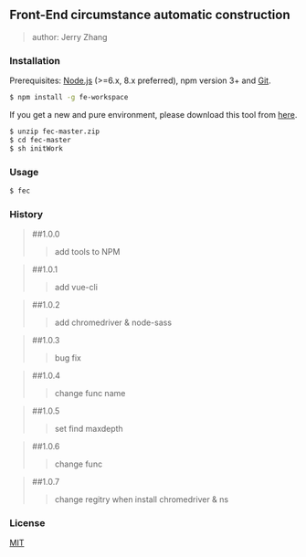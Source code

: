 ## Front-End circumstance automatic construction

> author: Jerry Zhang

### Installation

Prerequisites: [Node.js](https://nodejs.org/en/) (>=6.x, 8.x preferred), npm version 3+ and [Git](https://git-scm.com/).

``` bash
$ npm install -g fe-workspace
```

If you get a new and pure environment, please download this tool from [here](https://github.com/xconceal/fec/archive/master.zip).

``` bash
$ unzip fec-master.zip
$ cd fec-master
$ sh initWork
```

### Usage
``` bash
$ fec
```

### History
> ##1.0.0
> > add tools to NPM


> ##1.0.1
> > add vue-cli

> ##1.0.2
> > add chromedriver & node-sass

> ##1.0.3
> > bug fix

> ##1.0.4
> > change func name

> ##1.0.5
> > set find maxdepth

> ##1.0.6
> > change func 

> ##1.0.7
> > change regitry when install chromedriver & ns 

### License

[MIT](http://opensource.org/licenses/MIT)
